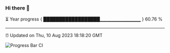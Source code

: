 ### Hi there 👋

⏳ Year progress { ██████████████████▁▁▁▁▁▁▁▁▁▁▁▁ } 60.76 %

---

⏰ Updated on Thu, 10 Aug 2023 18:18:20 GMT

![Progress Bar CI](https://github.com/liununu/liununu/workflows/Progress%20Bar%20CI/badge.svg)
